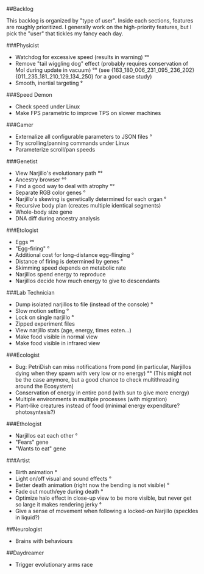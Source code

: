 ##Backlog

This backlog is organized by "type of user". Inside each sections, features are roughly prioritized.
I generally work on the high-priority features, but I pick the "user" that tickles my fancy each day.

###Physicist

* Watchdog for excessive speed (results in warning) °°
* Remove "tail wiggling dog" effect (probably requires conservation of MoI during update in vacuum) °°
  (see {163_180_006_231_095_236_202}{011_235_181_210_129_134_250} for a good case study)
* Smooth, inertial targeting °

###Speed Demon

* Check speed under Linux
* Make FPS parametric to improve TPS on slower machines

###Gamer

* Externalize all configurable parameters to JSON files °
* Try scrolling/panning commands under Linux
* Parameterize scroll/pan speeds

###Genetist

* View Narjillo's evolutionary path °°
* Ancestry browser °°
* Find a good way to deal with atrophy °°
* Separate RGB color genes °
* Narjillo's skewing is genetically determined for each organ °
* Recursive body plan (creates multiple identical segments)
* Whole-body size gene
* DNA diff during ancestry analysis

###Etologist

* Eggs °°
* "Egg-firing" °
* Additional cost for long-distance egg-flinging °
* Distance of firing is determined by genes °
* Skimming speed depends on metabolic rate
* Narjillos spend energy to reproduce
* Narjillos decide how much energy to give to descendants

###Lab Technician

* Dump isolated narjillos to file (instead of the console) °
* Slow motion setting °
* Lock on single narjillo °
* Zipped experiment files
* View narjillo stats (age, energy, times eaten...)
* Make food visible in normal view
* Make food visible in infrared view

###Ecologist

* Bug: PetriDish can miss notifications from pond (in particular, Narjillos dying when they spawn with very low or no energy) °°
  (This might not be the case anymore, but a good chance to check multithreading around the Ecosystem)
* Conservation of energy in entire pond (with sun to give more energy)
* Multiple environments in multiple processes (with migration)
* Plant-like creatures instead of food (minimal energy expenditure? photosyntesis?)

###Ethologist

* Narjillos eat each other °
* "Fears" gene
* "Wants to eat" gene

###Artist

* Birth animation °
* Light on/off visual and sound effects °
* Better death animation (right now the bending is not visible) °
* Fade out mouth/eye during death °
* Optimize halo effect in close-up view to be more visible, but never get so large it makes rendering jerky °
* Give a sense of movement when following a locked-on Narjillo (speckles in liquid?)

##Neurologist

* Brains with behaviours

##Daydreamer

* Trigger evolutionary arms race
